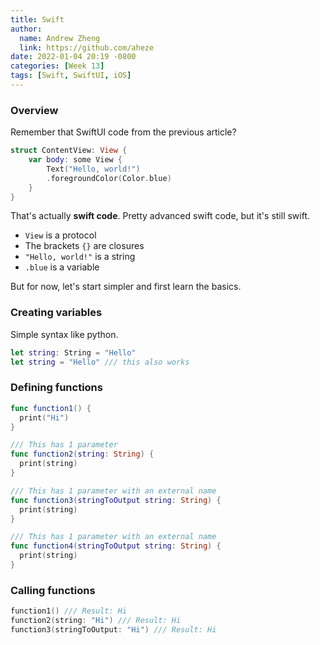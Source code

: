 ```yaml
---
title: Swift
author:
  name: Andrew Zheng
  link: https://github.com/aheze
date: 2022-01-04 20:19 -0800
categories: [Week 13]
tags: [Swift, SwiftUI, iOS]
---
```


### Overview

Remember that SwiftUI code from the previous article?

```swift
struct ContentView: View {
    var body: some View {
        Text("Hello, world!")
        .foregroundColor(Color.blue)
    }
}
```

That's actually **swift code**. Pretty advanced swift code, but it's still swift. 

- `View` is a protocol
- The brackets `{}` are closures
- `"Hello, world!"` is a string
- `.blue` is a variable

But for now, let's start simpler and first learn the basics.


### Creating variables
Simple syntax like python.
```swift
let string: String = "Hello"
let string = "Hello" /// this also works
```


### Defining functions
```swift
func function1() {
  print("Hi")
}

/// This has 1 parameter
func function2(string: String) {
  print(string)
}

/// This has 1 parameter with an external name
func function3(stringToOutput string: String) {
  print(string)
}

/// This has 1 parameter with an external name
func function4(stringToOutput string: String) {
  print(string)
}
```

### Calling functions
```swift
function1() /// Result: Hi
function2(string: "Hi") /// Result: Hi
function3(stringToOutput: "Hi") /// Result: Hi
```
